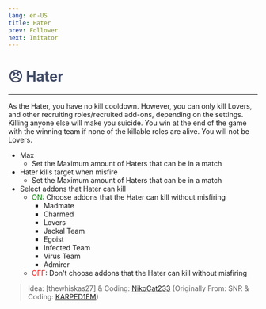 ```yaml
---
lang: en-US
title: Hater
prev: Follower
next: Imitator
---
```


# <font color="#414b66">😠 <b>Hater</b></font> <Badge text="Benign" type="tip" vertical="middle"/>
---

As the Hater, you have no kill cooldown. However, you can only kill Lovers, and other recruiting roles/recruited add-ons, depending on the settings. Killing anyone else will make you suicide. You win at the end of the game with the winning team if none of the killable roles are alive. You will not be Lovers.
* Max
  * Set the Maximum amount of Haters that can be in a match 
* Hater kills target when misfire
  * Set the Maximum amount of Haters that can be in a match 
* Select addons that Hater can kill
  * <font color=green>ON</font>: Choose addons that the Hater can kill without misfiring
    * Madmate
    * Charmed
    * Lovers
    * Jackal Team
    * Egoist
    * Infected Team
    * Virus Team
    * Admirer
  * <font color=red>OFF</font>: Don't choose addons that the Hater can kill without misfiring

> Idea: [thewhiskas27] & Coding: [NikoCat233](https://github.com/NikoCat233) (Originally From: SNR & Coding: [KARPED1EM](https://github.com/KARPED1EM))